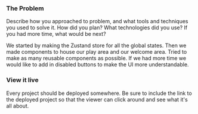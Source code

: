 ### The Problem

Describe how you approached to problem, and what tools and techniques you used to solve it. How did you plan? What technologies did you use? If you had more time, what would be next?

We started by making the Zustand store for all the global states. Then we made components to house our play area and our welcome area. Tried to make as many reusable components as possible. If we had more time we would like to add in disabled buttons to make the UI more understandable. 

### View it live

Every project should be deployed somewhere. Be sure to include the link to the deployed project so that the viewer can click around and see what it's all about.

